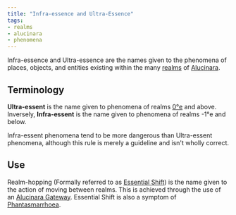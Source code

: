 ```yaml
---
title: "Infra-essence and Ultra-Essence"
tags:
- realms
- alucinara
- phenomena
---
```

Infra-essence and Ultra-essence are the names given to the phenomena of places, objects, and entities existing within the many [realms](private/Z%20content.old/alucinara/realms/realms.md) of [Alucinara](/_index.md).

## Terminology
**Ultra-essent** is the name given to phenomena of realms [0°e](private/Z%20content.old/locations/0th-realm.md) and above. Inversely, **Infra-essent** is the name given to phenomena of realms -1°e and below.

Infra-essent phenomena tend to be more dangerous than Ultra-essent phenomena, although this rule is merely a guideline and isn't wholly correct.

## Use
Realm-hopping (Formally referred to as [Essential Shift](alucinara/realms/essential-shift.md)) is the name given to the action of moving between realms. This is achieved through the use of an [Alucinara Gateway](private/Z%20content.old/alucinara/realms/gateway.md). Essential Shift is also a symptom of [Phantasmarrhoea](private/Z%20content.old/illnesses/phantasmarrhoea.md).